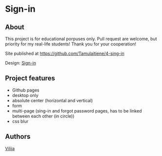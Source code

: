 # Sign-in

## About

This project is for educational porpuses only. Pull request are welcome, but priority for my real-life students! Thank you for your cooperation!

Site published at https://github.com/Tamulaitiene/4-sing-in

Design: [Sign-in](https://cdn.discordapp.com/attachments/648536139677958156/648860801997996052/day1dr.png)

## Project features

- Github pages
- desktop only
- absolute center (horizontal and vertical)
- form
- multi-page (sing-in and forgot password pages, has to be linked between each other (in circle))
- css blur


## Authors

[Vilija](https://github.com/Tamulaitiene)
